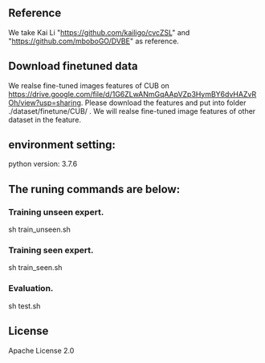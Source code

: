 ## Reference 
We take Kai Li "https://github.com/kailigo/cvcZSL" and "https://github.com/mboboGO/DVBE" as reference. 

## Download finetuned data
We realse fine-tuned images features of CUB on https://drive.google.com/file/d/1G6ZLwANmGqAApVZp3HymBY6dvHAZvROh/view?usp=sharing.
Please download the features and put into folder ./dataset/finetune/CUB/ .
We will realse fine-tuned image features of other dataset in the feature.

## environment setting:
python version: 3.7.6

## The runing commands are below:
### Training unseen expert.
sh train_unseen.sh
### Training seen expert.
sh train_seen.sh
### Evaluation.
sh test.sh

## License
Apache License 2.0
